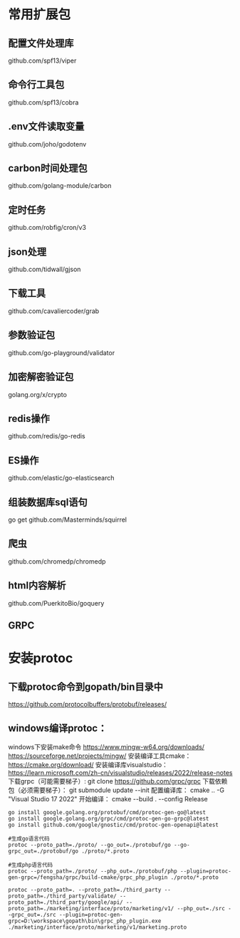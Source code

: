 
# 常用扩展包

## 配置文件处理库
github.com/spf13/viper
## 命令行工具包
github.com/spf13/cobra
## .env文件读取变量
github.com/joho/godotenv
## carbon时间处理包
github.com/golang-module/carbon
## 定时任务
github.com/robfig/cron/v3
## json处理
github.com/tidwall/gjson
## 下载工具
github.com/cavaliercoder/grab
## 参数验证包
github.com/go-playground/validator
## 加密解密验证包
golang.org/x/crypto
## redis操作
github.com/redis/go-redis
## ES操作
github.com/elastic/go-elasticsearch
## 组装数据库sql语句
go get github.com/Masterminds/squirrel
## 爬虫 
github.com/chromedp/chromedp
## html内容解析
github.com/PuerkitoBio/goquery
## GRPC
# 安装protoc
## 下载protoc命令到gopath/bin目录中
https://github.com/protocolbuffers/protobuf/releases/

## windows编译protoc：
windows下安装make命令
https://www.mingw-w64.org/downloads/
https://sourceforge.net/projects/mingw/
安装编译工具cmake：
https://cmake.org/download/
安装编译库visualstudio：
https://learn.microsoft.com/zh-cn/visualstudio/releases/2022/release-notes
下载grpc（可能需要梯子）:
git clone https://github.com/grpc/grpc
下载依赖包（必须需要梯子）：
git submodule update --init
配置编译库：
cmake .. -G "Visual Studio 17 2022"
开始编译：
cmake --build . --config Release

~~~shell
go install google.golang.org/protobuf/cmd/protoc-gen-go@latest
go install google.golang.org/grpc/cmd/protoc-gen-go-grpc@latest
go install github.com/google/gnostic/cmd/protoc-gen-openapi@latest

#生成go语言代码
protoc --proto_path=./proto/ --go_out=./protobuf/go --go-grpc_out=./protobuf/go ./proto/*.proto

#生成php语言代码
protoc --proto_path=./proto/ --php_out=./protobuf/php --plugin=protoc-gen-grpc=/fengsha/grpc/build-cmake/grpc_php_plugin ./proto/*.proto

protoc --proto_path=. --proto_path=./third_party --proto_path=./third_party/validate/ --proto_path=./third_party/google/api/ --proto_path=./marketing/interface/proto/marketing/v1/ --php_out=./src --grpc_out=./src --plugin=protoc-gen-grpc=D:\workspace\gopath\bin\grpc_php_plugin.exe ./marketing/interface/proto/marketing/v1/marketing.proto

~~~